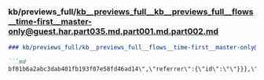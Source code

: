 ### kb/previews_full/kb__previews_full__kb__previews_full__flows__time-first__master-only@guest.har.part035.md.part001.md.part002.md

```md
### kb/previews_full/kb__previews_full__flows__time-first__master-only@guest.har.part035.md.part001.md (part 002)

```md
bf81b6a2abc3dab401fb193f07e58fd46ad14\",\"referrer\":{\"id\":\"\"}}},\"ab\":{\"group\":{\"w
```

```

```
